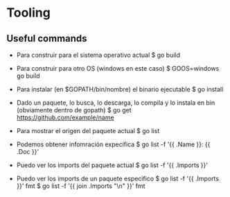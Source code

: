 # Tooling

## Useful commands
- Para construir para el sistema operativo actual
$ go build

- Para construir para otro OS (windows en este caso)
$ GOOS=windows go build

- Para instalar (en $GOPATH/bin/nombre) el binario ejecutable
$ go install

- Dado un paquete, lo busca, lo descarga, lo compila y lo instala en bin (obviamente dentro de gopath)
$ go get https://github.com/example/name

- Para mostrar el origen del paquete actual
$ go list

- Podemos obtener infomración expecífica
$ go list -f '{{ .Name }}: {{ .Doc }}'

- Puedo ver los imports del paquete actual
$ go list -f '{{ .Imports }}'

- Puedo ver los imports de un paquete específico
$ go list -f '{{ .Imports }}' fmt
$ go list -f '{{ join .Imports "\n" }}' fmt



##


